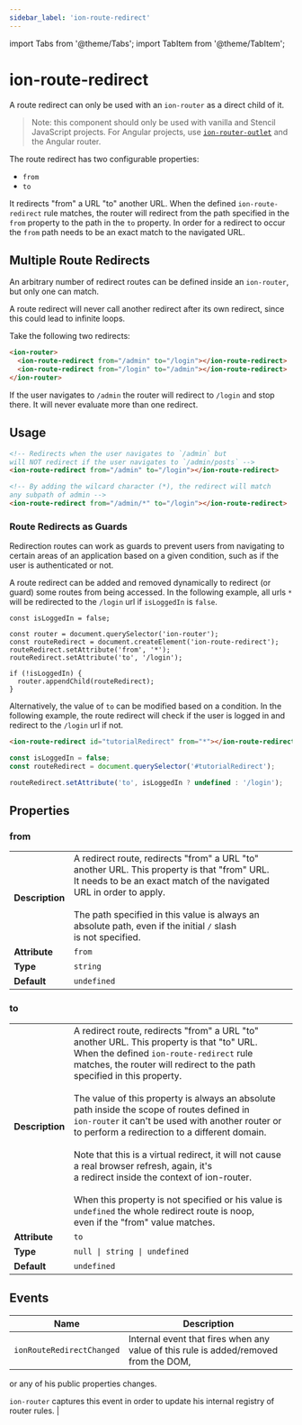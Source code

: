 ```yaml
---
sidebar_label: 'ion-route-redirect'
---
```


import Tabs from '@theme/Tabs';
import TabItem from '@theme/TabItem';

# ion-route-redirect

A route redirect can only be used with an `ion-router` as a direct child of it.

> Note: this component should only be used with vanilla and Stencil JavaScript projects. For Angular projects, use [`ion-router-outlet`](router-outlet.md) and the Angular router.

The route redirect has two configurable properties:

- `from`
- `to`

It redirects "from" a URL "to" another URL. When the defined `ion-route-redirect` rule matches, the router will redirect from the path specified in the `from` property to the path in the `to` property. In order for a redirect to occur the `from` path needs to be an exact match to the navigated URL.

## Multiple Route Redirects

An arbitrary number of redirect routes can be defined inside an `ion-router`, but only one can match.

A route redirect will never call another redirect after its own redirect, since this could lead to infinite loops.

Take the following two redirects:

```html
<ion-router>
  <ion-route-redirect from="/admin" to="/login"></ion-route-redirect>
  <ion-route-redirect from="/login" to="/admin"></ion-route-redirect>
</ion-router>
```

If the user navigates to `/admin` the router will redirect to `/login` and stop there. It will never evaluate more than one redirect.

## Usage

```html
<!-- Redirects when the user navigates to `/admin` but
will NOT redirect if the user navigates to `/admin/posts` -->
<ion-route-redirect from="/admin" to="/login"></ion-route-redirect>

<!-- By adding the wilcard character (*), the redirect will match
any subpath of admin -->
<ion-route-redirect from="/admin/*" to="/login"></ion-route-redirect>
```

### Route Redirects as Guards

Redirection routes can work as guards to prevent users from navigating to certain areas of an application based on a given condition, such as if the user is authenticated or not.

A route redirect can be added and removed dynamically to redirect (or guard) some routes from being accessed. In the following example, all urls `*` will be redirected to the `/login` url if `isLoggedIn` is `false`.

```tsx
const isLoggedIn = false;

const router = document.querySelector('ion-router');
const routeRedirect = document.createElement('ion-route-redirect');
routeRedirect.setAttribute('from', '*');
routeRedirect.setAttribute('to', '/login');

if (!isLoggedIn) {
  router.appendChild(routeRedirect);
}
```

Alternatively, the value of `to` can be modified based on a condition. In the following example, the route redirect will check if the user is logged in and redirect to the `/login` url if not.

```html
<ion-route-redirect id="tutorialRedirect" from="*"></ion-route-redirect>
```

```javascript
const isLoggedIn = false;
const routeRedirect = document.querySelector('#tutorialRedirect');

routeRedirect.setAttribute('to', isLoggedIn ? undefined : '/login');
```

## Properties

### from

|                 |                                                                                                                                                                                                                                                                                                      |
| --------------- | ---------------------------------------------------------------------------------------------------------------------------------------------------------------------------------------------------------------------------------------------------------------------------------------------------- |
| **Description** | A redirect route, redirects "from" a URL "to" another URL. This property is that "from" URL.<br />It needs to be an exact match of the navigated URL in order to apply.<br /><br />The path specified in this value is always an absolute path, even if the initial `/` slash<br />is not specified. |
| **Attribute**   | `from`                                                                                                                                                                                                                                                                                               |
| **Type**        | `string`                                                                                                                                                                                                                                                                                             |
| **Default**     | `undefined`                                                                                                                                                                                                                                                                                          |

### to

|                 |                                                                                                                                                                                                                                                                                                                                                                                                                                                                                                                                                                                                                                                                                                                                                         |
| --------------- | ------------------------------------------------------------------------------------------------------------------------------------------------------------------------------------------------------------------------------------------------------------------------------------------------------------------------------------------------------------------------------------------------------------------------------------------------------------------------------------------------------------------------------------------------------------------------------------------------------------------------------------------------------------------------------------------------------------------------------------------------------- |
| **Description** | A redirect route, redirects "from" a URL "to" another URL. This property is that "to" URL.<br />When the defined `ion-route-redirect` rule matches, the router will redirect to the path<br />specified in this property.<br /><br />The value of this property is always an absolute path inside the scope of routes defined in<br />`ion-router` it can't be used with another router or to perform a redirection to a different domain.<br /><br />Note that this is a virtual redirect, it will not cause a real browser refresh, again, it's<br />a redirect inside the context of ion-router.<br /><br />When this property is not specified or his value is `undefined` the whole redirect route is noop,<br />even if the "from" value matches. |
| **Attribute**   | `to`                                                                                                                                                                                                                                                                                                                                                                                                                                                                                                                                                                                                                                                                                                                                                    |
| **Type**        | `null \| string \| undefined`                                                                                                                                                                                                                                                                                                                                                                                                                                                                                                                                                                                                                                                                                                                           |
| **Default**     | `undefined`                                                                                                                                                                                                                                                                                                                                                                                                                                                                                                                                                                                                                                                                                                                                             |

## Events

| Name                      | Description                                                                          |
| ------------------------- | ------------------------------------------------------------------------------------ |
| `ionRouteRedirectChanged` | Internal event that fires when any value of this rule is added/removed from the DOM, |

or any of his public properties changes.

`ion-router` captures this event in order to update his internal registry of router rules. |
